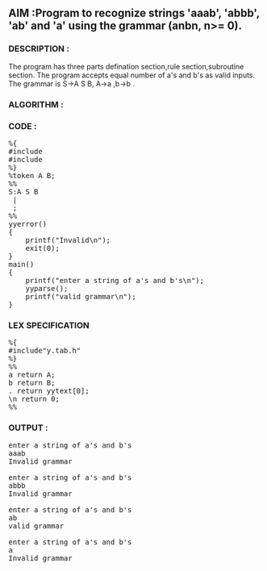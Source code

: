 ## AIM :Program to recognize strings 'aaab', 'abbb', 'ab' and 'a' using the grammar (anbn, n>= 0).


### DESCRIPTION : 
<p>The program has three parts defination section,rule section,subroutine section. The program accepts equal number of a's and b's as valid inputs. The grammar is S->A S B, A->a ,b->b . </p>

### ALGORITHM :


### CODE :

<pre>%{
#include<stdio.h>
#include<stdlib.h>
%}
%token A B;
%%
S:A S B
 |
 ;
%% 
yyerror()
{
	printf("Invalid\n");
	exit(0);
}
main()
{
	printf("enter a string of a's and b's\n");
	yyparse();
	printf("valid grammar\n");
}</pre>



### LEX SPECIFICATION

<pre>
%{
#include"y.tab.h"
%}
%%
a return A;
b return B;
. return yytext[0];
\n return 0;
%%</pre>

### OUTPUT :

<pre>enter a string of a's and b's
aaab
Invalid grammar

enter a string of a's and b's
abbb
Invalid grammar

enter a string of a's and b's
ab
valid grammar

enter a string of a's and b's
a
Invalid grammar</pre>



